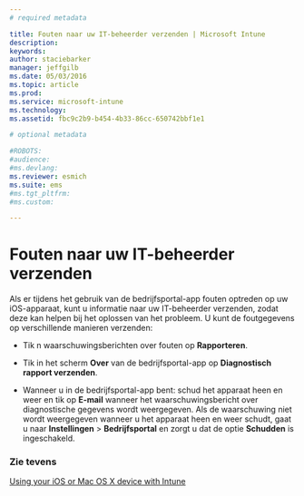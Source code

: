 ```yaml
---
# required metadata

title: Fouten naar uw IT-beheerder verzenden | Microsoft Intune
description:
keywords:
author: staciebarker
manager: jeffgilb
ms.date: 05/03/2016
ms.topic: article
ms.prod:
ms.service: microsoft-intune
ms.technology:
ms.assetid: fbc9c2b9-b454-4b33-86cc-650742bbf1e1

# optional metadata

#ROBOTS:
#audience:
#ms.devlang:
ms.reviewer: esmich
ms.suite: ems
#ms.tgt_pltfrm:
#ms.custom:

---
```



# Fouten naar uw IT-beheerder verzenden

Als er tijdens het gebruik van de bedrijfsportal-app fouten optreden op uw iOS-apparaat, kunt u informatie naar uw IT-beheerder verzenden, zodat deze kan helpen bij het oplossen van het probleem. U kunt de foutgegevens op verschillende manieren verzenden:

-   Tik n waarschuwingsberichten over fouten op **Rapporteren**.

-   Tik in het scherm **Over** van de bedrijfsportal-app op **Diagnostisch rapport verzenden**.

-   Wanneer u in de bedrijfsportal-app bent: schud het apparaat heen en weer en tik op **E-mail** wanneer het waarschuwingsbericht over diagnostische gegevens wordt weergegeven. Als de waarschuwing niet wordt weergegeven wanneer u het apparaat heen en weer schudt, gaat u naar **Instellingen** &gt; **Bedrijfsportal** en zorgt u dat de optie **Schudden** is ingeschakeld.

### Zie tevens
[Using your iOS or Mac OS X device with Intune](using-your-ios-or-mac-os-x-device-with-intune.md)

<!--HONumber=Jun16_HO1-->


